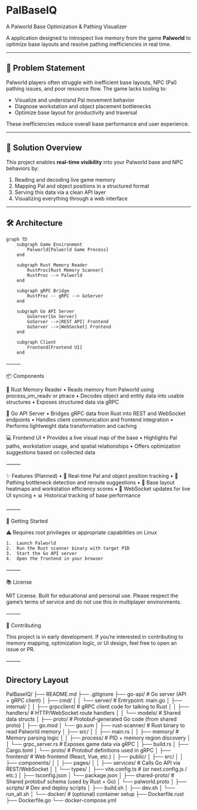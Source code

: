 # PalBaseIQ

A Palworld Base Optimization & Pathing Visualizer

A application designed to introspect live memory from the game **Palworld** to optimize base layouts and resolve pathing inefficiencies in real time.

---

## 🧩 Problem Statement

Palworld players often struggle with inefficient base layouts, NPC (Pal) pathing issues, and poor resource flow. The game lacks tooling to:

- Visualize and understand Pal movement behavior
- Diagnose workstation and object placement bottlenecks
- Optimize base layout for productivity and traversal

These inefficiencies reduce overall base performance and user experience.

---

## 🧠 Solution Overview

This project enables **real-time visibility** into your Palworld base and NPC behaviors by:

1. Reading and decoding live game memory
2. Mapping Pal and object positions in a structured format
3. Serving this data via a clean API layer
4. Visualizing everything through a web interface

---

## 🛠️ Architecture

```mermaid
graph TD
    subgraph Game Environment
        Palworld[Palworld Game Process]
    end

    subgraph Rust Memory Reader
        RustProc[Rust Memory Scanner]
        RustProc --> Palworld
    end

    subgraph gRPC Bridge
        RustProc -- gRPC --> GoServer
    end

    subgraph Go API Server
        GoServer[Go Server]
        GoServer -->|REST API| Frontend
        GoServer -->|WebSocket| Frontend
    end

    subgraph Client
        Frontend[Frontend UI]
    end
```

⸻

📦 Components

🦀 Rust Memory Reader
	•	Reads memory from Palworld using process_vm_readv or ptrace
	•	Decodes object and entity data into usable structures
	•	Exposes structured data via gRPC

🐹 Go API Server
	•	Bridges gRPC data from Rust into REST and WebSocket endpoints
	•	Handles client communication and frontend integration
	•	Performs lightweight data transformation and caching

💻 Frontend UI
	•	Provides a live visual map of the base
	•	Highlights Pal paths, workstation usage, and spatial relationships
	•	Offers optimization suggestions based on collected data

⸻

✨ Features (Planned)
	•	📍 Real-time Pal and object position tracking
	•	🧠 Pathing bottleneck detection and reroute suggestions
	•	📐 Base layout heatmaps and workstation efficiency scores
	•	💬 WebSocket updates for live UI syncing
	•	📊 Historical tracking of base performance

⸻

🚀 Getting Started

⚠️ Requires root privileges or appropriate capabilities on Linux

	1.	Launch Palworld
	2.	Run the Rust scanner binary with target PID
	3.	Start the Go API server
	4.	Open the frontend in your browser

⸻

📚 License

MIT License. Built for educational and personal use. Please respect the game’s terms of service and do not use this in multiplayer environments.

⸻

🤝 Contributing

This project is in early development. If you’re interested in contributing to memory mapping, optimization logic, or UI design, feel free to open an issue or PR.

⸻

## Directory Layout
PalBaseIQ/
├── README.md
├── .gitignore
├── go-api/                         # Go server (API + gRPC client)
│   ├── cmd/
│   │   └── server/                 # Entrypoint: main.go
│   ├── internal/
│   │   ├── grpcclient/            # gRPC client code for talking to Rust
│   │   ├── handlers/              # HTTP/WebSocket route handlers
│   │   └── models/                # Shared data structs
│   ├── proto/                     # Protobuf-generated Go code (from shared proto)
│   ├── go.mod
│   └── go.sum
│
├── rust-scanner/                  # Rust binary to read Palworld memory
│   ├── src/
│   │   ├── main.rs
│   │   ├── memory/                # Memory parsing logic
│   │   ├── process/               # PID + memory region discovery
│   │   └── grpc_server.rs         # Exposes game data via gRPC
│   ├── build.rs
│   ├── Cargo.toml
│   └── proto/                     # Protobuf definitions used in gRPC
│
├── frontend/                      # Web frontend (React, Vue, etc.)
│   ├── public/
│   ├── src/
│   │   ├── components/
│   │   ├── pages/
│   │   ├── services/              # Calls Go API via REST/WebSocket
│   │   └── types/
│   ├── vite.config.ts             # (or next.config.js / etc.)
│   ├── tsconfig.json
│   └── package.json
│
├── shared-proto/                  # Shared protobuf schema (used by Rust + Go)
│   └── palworld.proto
│
├── scripts/                       # Dev and deploy scripts
│   ├── build.sh
│   ├── dev.sh
│   └── run_all.sh
│
└── docker/                        # (optional) container setup
    ├── Dockerfile.rust
    ├── Dockerfile.go
    └── docker-compose.yml
